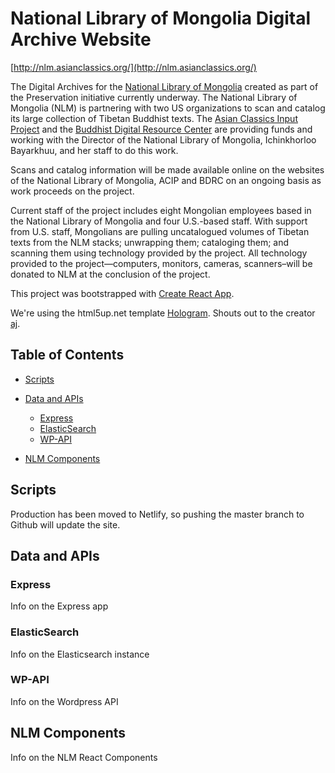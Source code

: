 # National Library of Mongolia Digital Archive Website

[http://nlm.asianclassics.org/](http://nlm.asianclassics.org/)

The Digital Archives for the [National Library of Mongolia](http://nationallibrary.mn/en/) created as part of the Preservation initiative currently underway. The National Library of Mongolia (NLM) is partnering with two US organizations to scan and catalog its large collection of Tibetan Buddhist texts. The [Asian Classics Input Project](https://asianclassics.org) and the [Buddhist Digital Resource Center](https://www.tbrc.org/#!footer/about/preservation) are providing funds and working with the Director of the National Library of Mongolia, Ichinkhorloo Bayarkhuu, and her staff to do this work.

Scans and catalog information will be made available online on the websites of the National Library of Mongolia, ACIP and BDRC on an ongoing basis as work proceeds on the project.

Current staff of the project includes eight Mongolian employees based in the National Library of Mongolia and four U.S.-based staff. With support from U.S. staff, Mongolians are pulling uncatalogued volumes of Tibetan texts from the NLM stacks; unwrapping them; cataloging them; and scanning them using technology provided by the project. All technology provided to the project—computers, monitors, cameras, scanners–will be donated to NLM at the conclusion of the project.

This project was bootstrapped with [Create React App](https://github.com/facebook/create-react-app).

We're using the html5up.net template [Hologram](https://pixelarity.com/hologram). Shouts out to the creator [aj](http://twitter.com/ajlkn).

## Table of Contents

-   [Scripts](#scripts)

-   [Data and APIs](#data-and-apis)

    -   [Express](#express)
    -   [ElasticSearch](#elasticsearch)
    -   [WP-API](#wp-api)

-   [NLM Components](#nlm-components)

## Scripts

Production has been moved to Netlify, so pushing the master branch to Github will update the site.

## Data and APIs

### Express

Info on the Express app

### ElasticSearch

Info on the Elasticsearch instance

### WP-API

Info on the Wordpress API

## NLM Components

Info on the NLM React Components
